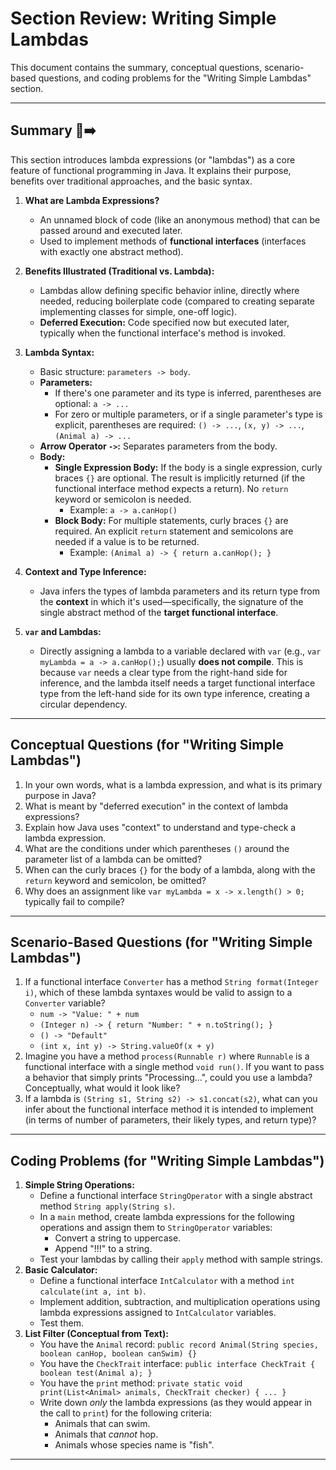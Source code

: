 # Section Review: Writing Simple Lambdas

This document contains the summary, conceptual questions, scenario-based questions, and coding problems for the "Writing Simple Lambdas" section.

-----

## Summary 🐑➡️

This section introduces lambda expressions (or "lambdas") as a core feature of functional programming in Java. It explains their purpose, benefits over traditional approaches, and the basic syntax.

1.  **What are Lambda Expressions?**

    * An unnamed block of code (like an anonymous method) that can be passed around and executed later.
    * Used to implement methods of **functional interfaces** (interfaces with exactly one abstract method).

2.  **Benefits Illustrated (Traditional vs. Lambda):**

    * Lambdas allow defining specific behavior inline, directly where needed, reducing boilerplate code (compared to creating separate implementing classes for simple, one-off logic).
    * **Deferred Execution:** Code specified now but executed later, typically when the functional interface's method is invoked.

3.  **Lambda Syntax:**

    * Basic structure: `parameters -> body`.
    * **Parameters:**
        * If there's one parameter and its type is inferred, parentheses are optional: `a -> ...`
        * For zero or multiple parameters, or if a single parameter's type is explicit, parentheses are required: `() -> ...`, `(x, y) -> ...`, `(Animal a) -> ...`
    * **Arrow Operator `->`:** Separates parameters from the body.
    * **Body:**
        * **Single Expression Body:** If the body is a single expression, curly braces `{}` are optional. The result is implicitly returned (if the functional interface method expects a return). No `return` keyword or semicolon is needed.
            * Example: `a -> a.canHop()`
        * **Block Body:** For multiple statements, curly braces `{}` are required. An explicit `return` statement and semicolons are needed if a value is to be returned.
            * Example: `(Animal a) -> { return a.canHop(); }`

4.  **Context and Type Inference:**

    * Java infers the types of lambda parameters and its return type from the **context** in which it's used—specifically, the signature of the single abstract method of the **target functional interface**.

5.  **`var` and Lambdas:**

    * Directly assigning a lambda to a variable declared with `var` (e.g., `var myLambda = a -> a.canHop();`) usually **does not compile**. This is because `var` needs a clear type from the right-hand side for inference, and the lambda itself needs a target functional interface type from the left-hand side for its own type inference, creating a circular dependency.

-----

## Conceptual Questions (for "Writing Simple Lambdas")

1.  In your own words, what is a lambda expression, and what is its primary purpose in Java?
2.  What is meant by "deferred execution" in the context of lambda expressions?
3.  Explain how Java uses "context" to understand and type-check a lambda expression.
4.  What are the conditions under which parentheses `()` around the parameter list of a lambda can be omitted?
5.  When can the curly braces `{}` for the body of a lambda, along with the `return` keyword and semicolon, be omitted?
6.  Why does an assignment like `var myLambda = x -> x.length() > 0;` typically fail to compile?

-----

## Scenario-Based Questions (for "Writing Simple Lambdas")

1.  If a functional interface `Converter` has a method `String format(Integer i)`, which of these lambda syntaxes would be valid to assign to a `Converter` variable?
    * `num -> "Value: " + num`
    * `(Integer n) -> { return "Number: " + n.toString(); }`
    * `() -> "Default"`
    * `(int x, int y) -> String.valueOf(x + y)`
2.  Imagine you have a method `process(Runnable r)` where `Runnable` is a functional interface with a single method `void run()`. If you want to pass a behavior that simply prints "Processing...", could you use a lambda? Conceptually, what would it look like?
3.  If a lambda is `(String s1, String s2) -> s1.concat(s2)`, what can you infer about the functional interface method it is intended to implement (in terms of number of parameters, their likely types, and return type)?

-----

## Coding Problems (for "Writing Simple Lambdas")

1.  **Simple String Operations:**
    * Define a functional interface `StringOperator` with a single abstract method `String apply(String s)`.
    * In a `main` method, create lambda expressions for the following operations and assign them to `StringOperator` variables:
        * Convert a string to uppercase.
        * Append "\!\!\!" to a string.
    * Test your lambdas by calling their `apply` method with sample strings.
2.  **Basic Calculator:**
    * Define a functional interface `IntCalculator` with a method `int calculate(int a, int b)`.
    * Implement addition, subtraction, and multiplication operations using lambda expressions assigned to `IntCalculator` variables.
    * Test them.
3.  **List Filter (Conceptual from Text):**
    * You have the `Animal` record: `public record Animal(String species, boolean canHop, boolean canSwim) {}`
    * You have the `CheckTrait` interface: `public interface CheckTrait { boolean test(Animal a); }`
    * You have the `print` method: `private static void print(List<Animal> animals, CheckTrait checker) { ... }`
    * Write down *only* the lambda expressions (as they would appear in the call to `print`) for the following criteria:
        * Animals that can swim.
        * Animals that *cannot* hop.
        * Animals whose species name is "fish".

-----